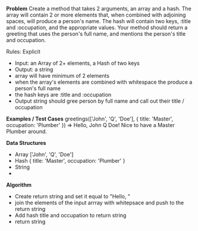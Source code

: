 **Problem**
Create a method that takes 2 arguments, an array and a hash. The array will contain 2 or more elements that, 
when combined with adjoining spaces, will produce a person's name. The hash will contain two keys, :title and :occupation, and the appropriate values. 
Your method should return a greeting that uses the person's full name, and mentions the person's title and occupation.

Rules:
Explicit
  - Input: an Array of 2+ elements, a Hash of two keys
  - Output: a string
  - array will have minimum of 2 elements
  - when the array's elements are combined with whitespace the produce a person's full name
  - the hash keys are :title and :occupation
  - Output string should gree person by full name and call out their title / occupation


**Examples / Test Cases**
greetings(['John', 'Q', 'Doe'], { title: 'Master', occupation: 'Plumber' })
=> Hello, John Q Doe! Nice to have a Master Plumber around.

**Data Structures**
- Array ['John', 'Q', 'Doe']
- Hash { title: 'Master', occupation: 'Plumber' }
- String
- 
**Algorithm**
- Create return string and set it equal to "Hello, "
- join the elements of the input arrray with whitepsace and push to the return string
- Add hash title and occupation to return string
- return string